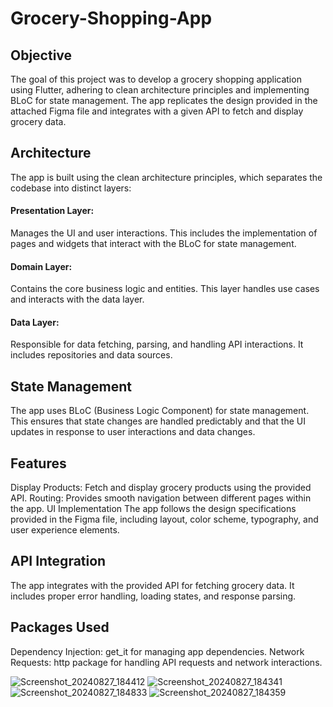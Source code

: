 # Grocery-Shopping-App

## Objective
The goal of this project was to develop a grocery shopping application using Flutter, adhering to clean architecture principles and implementing BLoC for state management. The app replicates the design provided in the attached Figma file and integrates with a given API to fetch and display grocery data.

## Architecture
The app is built using the clean architecture principles, which separates the codebase into distinct layers:

#### Presentation Layer: 
Manages the UI and user interactions. This includes the implementation of pages and widgets that interact with the BLoC for state management.
#### Domain Layer: 
Contains the core business logic and entities. This layer handles use cases and interacts with the data layer.
#### Data Layer: 
Responsible for data fetching, parsing, and handling API interactions. It includes repositories and data sources.

## State Management
The app uses BLoC (Business Logic Component) for state management. This ensures that state changes are handled predictably and that the UI updates in response to user interactions and data changes.

## Features
Display Products: Fetch and display grocery products using the provided API.
Routing: Provides smooth navigation between different pages within the app.
UI Implementation
The app follows the design specifications provided in the Figma file, including layout, color scheme, typography, and user experience elements.

## API Integration
The app integrates with the provided API for fetching grocery data. It includes proper error handling, loading states, and response parsing.

## Packages Used
Dependency Injection: get_it for managing app dependencies.
Network Requests: http package for handling API requests and network interactions.


![Screenshot_20240827_184412](https://github.com/user-attachments/assets/2e9507ce-feaf-42d7-8e07-26ea036b0f83)
![Screenshot_20240827_184341](https://github.com/user-attachments/assets/185cc408-12a9-442d-9e36-74441e1b23c4)
![Screenshot_20240827_184833](https://github.com/user-attachments/assets/1f1f644a-9652-4dd6-81c3-11ab0dac208c)
![Screenshot_20240827_184359](https://github.com/user-attachments/assets/e0db0857-15a0-4cbc-8542-e0822191574b)








